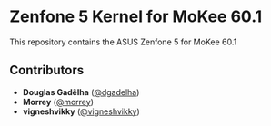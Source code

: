 Zenfone 5 Kernel for MoKee 60.1
===============================

This repository contains the ASUS Zenfone 5 for MoKee 60.1

## Contributors ##
[//]: # (If you have contributed to this project, put your name down here. Follow the ** Alphabetical Order ** !)
[//]: # (If you are moving this repository to GitHub, please update the URL's with the GitHub profiles URL!)

* **Douglas Gadêlha** ([@dgadelha](https://github.com/dgadelha/))
* **Morrey** ([@morrey](https://bitbucket.org/morrey/))
* **vigneshvikky** ([@vigneshvikky](http://forum.xda-developers.com/member.php?u=6733361))
